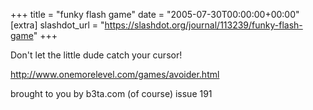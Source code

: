 +++
title = "funky flash game"
date = "2005-07-30T00:00:00+00:00"
[extra]
slashdot_url = "https://slashdot.org/journal/113239/funky-flash-game"
+++

<p>Don't let the little dude catch your cursor!</p>
<p><a href="http://www.onemorelevel.com/games/avoider.html">http://www.onemorelevel.com/games/avoider.html</a></p>
<p>brought to you by b3ta.com (of course) issue 191</p>

